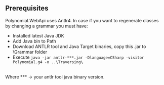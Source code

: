 ﻿## Prerequisites
Polynomial.WebApi uses Antlr4. In case if you want to regenerate classes by changing a grammar
you must have:
* Installed latest Java JDK
* Add Java bin to Path
* Download ANTLR tool and Java Target binaries, copy this .jar to \Grammar folder
* Execute ```java -jar antlr-***.jar -Dlanguage=CSharp -visitor Polynomial.g4 -o ..\Traversing\ ```
<br>
Where *** -> your antlr tool java binary version. 